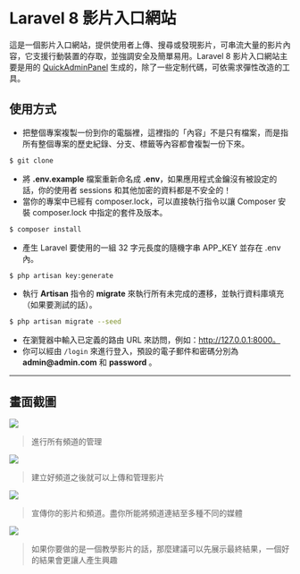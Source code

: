 # Laravel 8 影片入口網站

這是一個影片入口網站，提供使用者上傳、搜尋或發現影片，可串流大量的影片內容，它支援行動裝置的存取，並強調安全及簡單易用。Laravel 8 影片入口網站主要是用的 [QuickAdminPanel](https://quickadminpanel.com) 生成的，除了一些定制代碼，可依需求彈性改造的工具。

## 使用方式
- 把整個專案複製一份到你的電腦裡，這裡指的「內容」不是只有檔案，而是指所有整個專案的歷史紀錄、分支、標籤等內容都會複製一份下來。
```sh
$ git clone
```
- 將 __.env.example__ 檔案重新命名成 __.env__，如果應用程式金鑰沒有被設定的話，你的使用者 sessions 和其他加密的資料都是不安全的！
- 當你的專案中已經有 composer.lock，可以直接執行指令以讓 Composer 安裝 composer.lock 中指定的套件及版本。
```sh
$ composer install
```
- 產生 Laravel 要使用的一組 32 字元長度的隨機字串 APP_KEY 並存在 .env 內。
```sh
$ php artisan key:generate
```
- 執行 __Artisan__ 指令的 __migrate__ 來執行所有未完成的遷移，並執行資料庫填充（如果要測試的話）。
```sh
$ php artisan migrate --seed
```
- 在瀏覽器中輸入已定義的路由 URL 來訪問，例如：http://127.0.0.1:8000。
- 你可以經由 `/login` 來進行登入，預設的電子郵件和密碼分別為 __admin@admin.com__ 和 __password__ 。

----

## 畫面截圖
![](https://i.imgur.com/Fu0usC0.png)
> 進行所有頻道的管理

![](https://i.imgur.com/9MEMjXc.png)
> 建立好頻道之後就可以上傳和管理影片

![](https://i.imgur.com/o3tDmxP.png)
> 宣傳你的影片和頻道。盡你所能將頻道連結至多種不同的媒體

![](https://i.imgur.com/OoUVzUW.png)
> 如果你要做的是一個教學影片的話，那麼建議可以先展示最終結果，一個好的結果會更讓人產生興趣